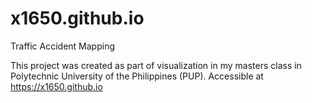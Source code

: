 # x1650.github.io
Traffic Accident Mapping

This project was created as part of visualization in my masters class in Polytechnic University of the Philippines (PUP). Accessible at https://x1650.github.io

